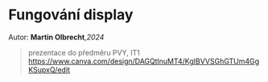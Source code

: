 # Fungování display
Autor: **Martin Olbrecht**,*2024*
> prezentace do předměru PVY, IT1
> https://www.canva.com/design/DAGQtlnuMT4/KgIBVVSGhGTUm4GgKSupxQ/edit
